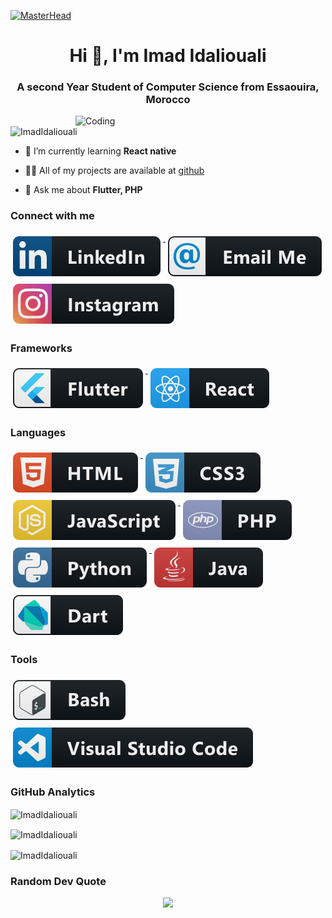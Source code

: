 [![MasterHead](https://visme.co/blog/wp-content/uploads/2019/10/animated-presentation-software-header.gif)]()

<h1 align="center">Hi 👋, I'm Imad Idaliouali</h1>
<h3 align="center">A second Year Student of Computer Science from Essaouira, Morocco</h3>
<img align="right" alt="Coding" width="400" src="https://miro.medium.com/max/680/0*7Q3yvSIv_t0ioJ-Z.gif"/>

<p align="left"> <img src="https://komarev.com/ghpvc/?username=ImadIdaliouali&label=Profile%20views&color=0e75b6&style=flat" alt="ImadIdaliouali" /> </p>

- 🌱 I’m currently learning **React native**

- 👨‍💻 All of my projects are available at [github](https://github.com/ImadIdaliouali?tab=repositories)

- 💬 Ask me about **Flutter, PHP**

### Connect with me

<p align="left">
    <a href="https://linkedin.com/in/imad-idali-ouali-663100236/">
        <img src="https://raw.githubusercontent.com/MikeCodesDotNET/ColoredBadges/master/svg/social/linkedin.svg" alt="LinkedIn" style="vertical-align:top; margin:6px 4px">
    </a>
    <a href="mailto:imadidaliouali@gmail.com">
        <img src="https://raw.githubusercontent.com/MikeCodesDotNET/ColoredBadges/master/svg/social/email_me.svg" alt="email_me" style="vertical-align:top; margin:6px 4px">
    </a>
    <a href="https://www.instagram.com/imad.idaliouali/">
        <img src="https://raw.githubusercontent.com/MikeCodesDotNET/ColoredBadges/master/svg/social/instagram.svg" alt="LinkedIn" style="vertical-align:top; margin:6px 4px">
    </a>
</p>

### Frameworks

<p align="left">
    <a href="https://flutter.dev">
        <img src="https://raw.githubusercontent.com/MikeCodesDotNET/ColoredBadges/master/svg/dev/frameworks/flutter.svg" alt="flutter" style="vertical-align:top; margin:6px 4px">
    </a>
    <a href="https://react.dev/">
        <img src="https://raw.githubusercontent.com/MikeCodesDotNET/ColoredBadges/master/svg/dev/frameworks/react.svg" alt="react" style="vertical-align:top; margin:6px 4px">
    </a>
</p>

### Languages

<p align="left">
    <a href="https://www.w3.org/html/">
        <img src="https://raw.githubusercontent.com/MikeCodesDotNET/ColoredBadges/master/svg/dev/languages/html.svg" alt="html" style="vertical-align:top; margin:6px 4px">
    </a>
    <a href="https://www.w3schools.com/css/">
        <img src="https://raw.githubusercontent.com/MikeCodesDotNET/ColoredBadges/master/svg/dev/languages/css3.svg" alt="css3" style="vertical-align:top; margin:6px 4px">
    </a>
    <a href="https://developer.mozilla.org/en-US/docs/Web/JavaScript">
        <img src="https://raw.githubusercontent.com/MikeCodesDotNET/ColoredBadges/master/svg/dev/languages/js.svg" alt="js" style="vertical-align:top; margin:6px 4px">
    </a>
    <a href="https://www.php.net">
        <img src="https://raw.githubusercontent.com/MikeCodesDotNET/ColoredBadges/master/svg/dev/languages/php.svg" alt="php" style="vertical-align:top; margin:6px 4px">
    </a>
    <a href="https://www.python.org">
        <img src="https://raw.githubusercontent.com/MikeCodesDotNET/ColoredBadges/master/svg/dev/languages/python.svg" alt="python" style="vertical-align:top; margin:6px 4px">
    </a>
    <a href="https://www.java.com">
        <img src="https://raw.githubusercontent.com/MikeCodesDotNET/ColoredBadges/master/svg/dev/languages/java.svg" alt="java" style="vertical-align:top; margin:6px 4px">
    </a>
    <a href="https://dart.dev/">
        <img src="https://raw.githubusercontent.com/MikeCodesDotNET/ColoredBadges/master/svg/dev/languages/dart_colour.svg" alt="dart" style="vertical-align:top; margin:6px 4px">
    </a>
</p>

### Tools

<p align="left">
    <a href="https://www.gnu.org/software/bash/">
        <img src="https://raw.githubusercontent.com/MikeCodesDotNET/ColoredBadges/master/svg/dev/tools/bash.svg" alt="bash" style="vertical-align:top; margin:6px 4px">
    </a>
    <a href="https://code.visualstudio.com/">
        <img src="https://raw.githubusercontent.com/MikeCodesDotNET/ColoredBadges/master/svg/dev/tools/visualstudio_code.svg" alt="visualstudio_code" style="vertical-align:top; margin:6px 4px">
    </a>
</p>

### GitHub Analytics

<p><img align="center" src="https://github-readme-stats.vercel.app/api/top-langs?username=ImadIdaliouali&show_icons=true&locale=en&layout=compact" alt="ImadIdaliouali" /></p>

<p><img align="center" src="https://github-readme-stats.vercel.app/api?username=ImadIdaliouali&show_icons=true&locale=en" alt="ImadIdaliouali" /></p>

<p><img align="center" src="https://github-readme-streak-stats.herokuapp.com/?user=ImadIdaliouali" alt="ImadIdaliouali" /></p>

### Random Dev Quote

<div align="center">
    <img src="https://quotes-github-readme.vercel.app/api?type=horizontal&theme=dark"/>
</div>
